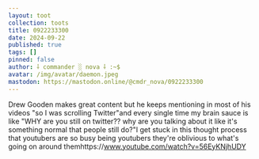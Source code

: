 ```yaml
---
layout: toot
collection: toots
title: 0922233300
date: 2024-09-22
published: true
tags: []
pinned: false
author: ⸸ commander ░ nova ⸸ :~$
avatar: /img/avatar/daemon.jpeg
mastodon: https://mastodon.online/@cmdr_nova/0922233300
---
```


Drew Gooden makes great content but he keeps mentioning in most of his videos "so I was scrolling Twitter"and every single time my brain sauce is like "WHY are you still on twitter?? why are you talking about it like it's something normal that people still do?"I get stuck in this thought process that youtubers are so busy being youtubers they're oblivious to what's going on around themhttps://www.youtube.com/watch?v=56EyKNjhUDY
